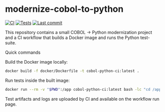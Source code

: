 # modernize-cobol-to-python

[![CI](https://github.com/corentinlevet/modernize-cobol-to-python/actions/workflows/ci.yml/badge.svg)](https://github.com/corentinlevet/modernize-cobol-to-python/actions/workflows/ci.yml)
[![Tests](https://github.com/corentinlevet/modernize-cobol-to-python/actions/workflows/ci.yml/badge.svg?event=push&label=tests)](https://github.com/corentinlevet/modernize-cobol-to-python/actions/workflows/ci.yml)
[![Last commit](https://img.shields.io/github/last-commit/corentinlevet/modernize-cobol-to-python)](https://github.com/corentinlevet/modernize-cobol-to-python/commits/main)

This repository contains a small COBOL -> Python modernization project and a CI workflow that builds a Docker image and runs the Python test-suite.

Quick commands

Build the Docker image locally:

```bash
docker build -f docker/Dockerfile -t cobol-python-ci:latest .
```

Run tests inside the built image:

```bash
docker run --rm -v "$PWD":/app cobol-python-ci:latest bash -lc "cd /app && pytest -q code/python/tests"
```

Test artifacts and logs are uploaded by CI and available on the workflow run page.
